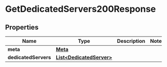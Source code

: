 

# GetDedicatedServers200Response


## Properties

| Name | Type | Description | Notes |
|------------ | ------------- | ------------- | -------------|
|**meta** | [**Meta**](Meta.md) |  |  |
|**dedicatedServers** | [**List&lt;DedicatedServer&gt;**](DedicatedServer.md) |  |  |



